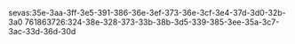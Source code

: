 sevas:35e-3aa-3ff-3e5-391-386-36e-3ef-373-36e-3cf-3e4-37d-3d0-32b-3a0
761863726:324-38e-328-373-33b-38b-3d5-339-385-3ee-35a-3c7-3ac-33d-36d-30d
